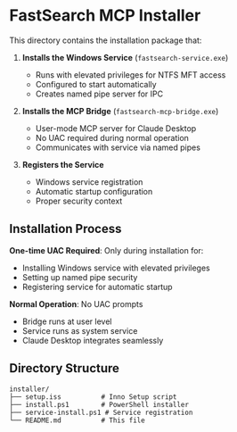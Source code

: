 # FastSearch MCP Installer

This directory contains the installation package that:

1. **Installs the Windows Service** (`fastsearch-service.exe`)
   - Runs with elevated privileges for NTFS MFT access
   - Configured to start automatically
   - Creates named pipe server for IPC

2. **Installs the MCP Bridge** (`fastsearch-mcp-bridge.exe`)
   - User-mode MCP server for Claude Desktop
   - No UAC required during normal operation
   - Communicates with service via named pipes

3. **Registers the Service**
   - Windows service registration
   - Automatic startup configuration
   - Proper security context

## Installation Process

**One-time UAC Required**: Only during installation for:

- Installing Windows service with elevated privileges
- Setting up named pipe security
- Registering service for automatic startup

**Normal Operation**: No UAC prompts

- Bridge runs at user level
- Service runs as system service
- Claude Desktop integrates seamlessly

## Directory Structure

```
installer/
├── setup.iss          # Inno Setup script
├── install.ps1        # PowerShell installer
├── service-install.ps1 # Service registration
└── README.md          # This file
```
